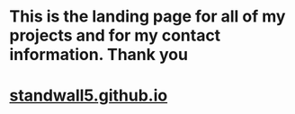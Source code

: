 <h1>This is the landing page for all of my projects and for my contact information. Thank you</h1>
<h1><a href="//standwall5.github.io">standwall5.github.io</a></h1>
